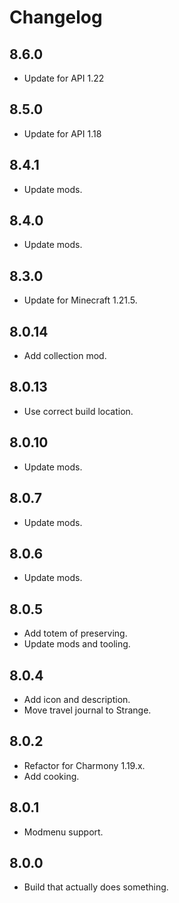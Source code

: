 # Changelog

## 8.6.0

- Update for API 1.22

## 8.5.0

- Update for API 1.18

## 8.4.1

- Update mods.

## 8.4.0

- Update mods.

## 8.3.0

- Update for Minecraft 1.21.5.

## 8.0.14

- Add collection mod.

## 8.0.13

- Use correct build location.

## 8.0.10

- Update mods.

## 8.0.7

- Update mods.

## 8.0.6

- Update mods.

## 8.0.5

- Add totem of preserving.
- Update mods and tooling.

## 8.0.4

- Add icon and description.
- Move travel journal to Strange.

## 8.0.2

- Refactor for Charmony 1.19.x.
- Add cooking.

## 8.0.1

- Modmenu support.

## 8.0.0

- Build that actually does something.
